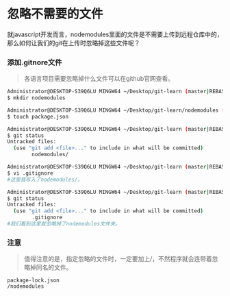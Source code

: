 # 忽略不需要的文件

就javascript开发而言，nodemodules里面的文件是不需要上传到远程仓库中的，那么如何让我们的git在上传时忽略掉这些文件呢？

### 添加.gitnore文件

> 各语言项目需要忽略掉什么文件可以在github官网查看。

```bash
Administrator@DESKTOP-S39Q6LU MINGW64 ~/Desktop/git-learn (master|REBASE-i)
$ mkdir nodemodules

Administrator@DESKTOP-S39Q6LU MINGW64 ~/Desktop/git-learn/nodemodules (master|REBASE-i)
$ touch package.json

Administrator@DESKTOP-S39Q6LU MINGW64 ~/Desktop/git-learn (master|REBASE-i)
$ git status
Untracked files:
  (use "git add <file>..." to include in what will be committed)
        nodemodules/

Administrator@DESKTOP-S39Q6LU MINGW64 ~/Desktop/git-learn (master|REBASE-i)
$ vi .gitignore
#这里我写入了nodemodules/。

Administrator@DESKTOP-S39Q6LU MINGW64 ~/Desktop/git-learn (master|REBASE-i)
$ git status
Untracked files:
  (use "git add <file>..." to include in what will be committed)
        .gitignore
#我们看到这里就忽略掉了nodemodules文件夹。
```

### 注意

> 值得注意的是，指定忽略的文件时，一定要加上/，不然程序就会连带着忽略掉同名的文件。

```gitignore
package-lock.json
/nodemodules
```

